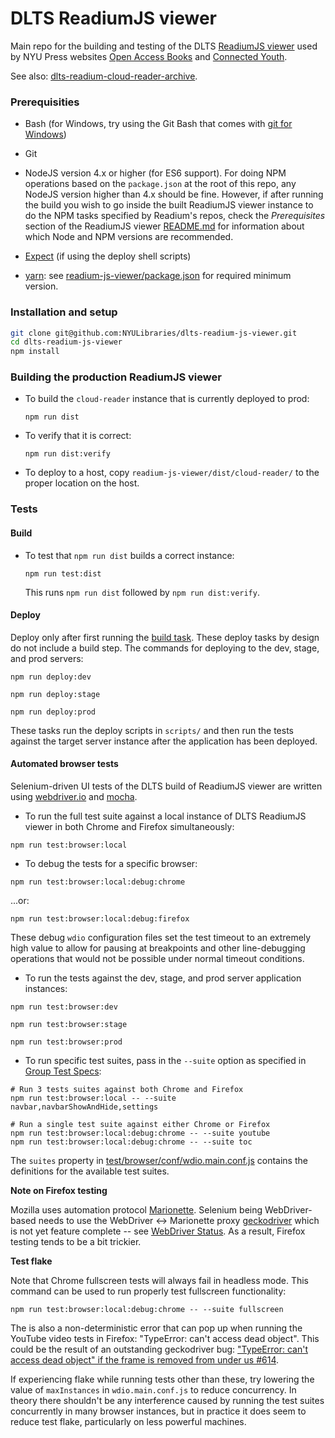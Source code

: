# DLTS ReadiumJS viewer

Main repo for the building and testing of the DLTS [ReadiumJS viewer](https://github.com/readium/readium-js-viewer)
used by NYU Press websites [Open Access Books](https://github.com/NYULibraries/dlts-open-access-books)
and [Connected Youth](https://github.com/NYULibraries/dlts-connected-youth).

See also: [dlts-readium-cloud-reader-archive](https://github.com/NYULibraries/dlts-readium-cloud-reader-archive).

### Prerequisities

* Bash (for Windows, try using the Git Bash that comes with [git for Windows](https://git-for-windows.github.io/))
* Git
* NodeJS version 4.x or higher (for ES6 support).  For doing NPM operations based
on the `package.json` at the root of this repo, any NodeJS version higher than
4.x should be fine.  However, if after running the build you wish to go inside
the built ReadiumJS viewer instance to do the NPM tasks specified by Readium's
repos, check the *Prerequisites*  section of the ReadiumJS viewer
[README.md](https://github.com/readium/readium-js-viewer/blob/master/README.md)
for information about which Node and NPM versions are recommended.
* [Expect](https://core.tcl.tk/expect/index) (if using the deploy shell scripts)


* [yarn](https://yarnpkg.com/): see [readium-js-viewer/package.json](https://github.com/readium/readium-js-viewer/blob/master/package.json)
for required minimum version.

### Installation and setup

```bash
git clone git@github.com:NYULibraries/dlts-readium-js-viewer.git
cd dlts-readium-js-viewer
npm install
```

### Building the production ReadiumJS viewer

* To build the `cloud-reader` instance that is currently deployed to prod:

  `npm run dist`

* To verify that it is correct:

  `npm run dist:verify`

* To deploy to a host, copy `readium-js-viewer/dist/cloud-reader/` to the proper
location on the host.

### Tests

#### Build

* To test that `npm run dist` builds a correct instance:

  `npm run test:dist`

  This runs `npm run dist` followed by `npm run dist:verify`.

#### Deploy

Deploy only after first running the [build task](#build).  These deploy tasks by
design do not include a build step.  The commands for deploying to the dev, stage,
and prod servers:

  `npm run deploy:dev`

  `npm run deploy:stage`

  `npm run deploy:prod`

These tasks run the deploy scripts in `scripts/` and then run the tests against
the target server instance after the application has been deployed.

#### Automated browser tests

Selenium-driven UI tests of the DLTS build of ReadiumJS viewer are written using
[webdriver.io](http://webdriver.io/) and [mocha](https://mochajs.org/).

* To run the full test suite against a local instance of DLTS ReadiumJS viewer
in both Chrome and Firefox simultaneously:

```shell
npm run test:browser:local
```

* To debug the tests for a specific browser:

```shell
npm run test:browser:local:debug:chrome
```

...or:

```shell
npm run test:browser:local:debug:firefox
```

These debug `wdio` configuration files set the test timeout to an extremely
high value to allow for pausing at breakpoints and other line-debugging operations
that would not be possible under normal timeout conditions.

* To run the tests against the dev, stage, and prod server application instances:

`npm run test:browser:dev`

`npm run test:browser:stage`

`npm run test:browser:prod`

* To run specific test suites, pass in the `--suite` option as specified in
[Group Test Specs](http://webdriver.io/guide/testrunner/organizesuite.html):

```shell
# Run 3 tests suites against both Chrome and Firefox
npm run test:browser:local -- --suite navbar,navbarShowAndHide,settings

# Run a single test suite against either Chrome or Firefox
npm run test:browser:local:debug:chrome -- --suite youtube
npm run test:browser:local:debug:chrome -- --suite toc
```

The `suites` property in
[test/browser/conf/wdio.main.conf.js](https://github.com/NYULibraries/dlts-readium-js-viewer/blob/master/test/browser/conf/wdio.main.conf.js)
contains the definitions for the available test suites.
 
**Note on Firefox testing**

Mozilla uses automation protocol [Marionette](https://developer.mozilla.org/en-US/docs/Mozilla/QA/Marionette).
Selenium being WebDriver-based needs to use the WebDriver <-> Marionette proxy
[geckodriver](https://github.com/mozilla/geckodriver) which is not yet feature
complete -- see [WebDriver Status](https://developer.mozilla.org/en-US/docs/Mozilla/QA/Marionette/WebDriver/status).
As a result, Firefox testing tends to be a bit trickier.

**Test flake**

Note that Chrome fullscreen tests will always fail in headless mode.
This command can be used to run properly test fullscreen functionality:

`npm run test:browser:local:debug:chrome -- --suite fullscreen`

The is also a non-deterministic error that can pop up when running the YouTube video
tests in Firefox: "TypeError: can't access dead object".  This could be the result
of an outstanding geckodriver bug: ["TypeError: can't access dead object" if the frame is removed from under us \#614](https://github.com/mozilla/geckodriver/issues/614).

If experiencing flake while running tests other than these, try lowering the value
of `maxInstances` in `wdio.main.conf.js` to reduce concurrency.  In theory there
shouldn't be any interference caused by running the test suites concurrently in
many browser instances, but in practice it does seem to reduce test flake,
particularly on less powerful machines.
